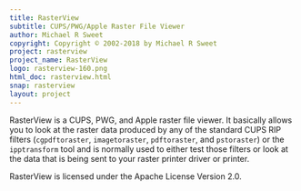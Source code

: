 ```yaml
---
title: RasterView
subtitle: CUPS/PWG/Apple Raster File Viewer
author: Michael R Sweet
copyright: Copyright © 2002-2018 by Michael R Sweet
project: rasterview
project_name: RasterView
logo: rasterview-160.png
html_doc: rasterview.html
snap: rasterview
layout: project
---
```


RasterView is a CUPS, PWG, and Apple raster file viewer.  It basically allows
you to look at the raster data produced by any of the standard CUPS RIP filters
(`cgpdftoraster`, `imagetoraster`, `pdftoraster`, and `pstoraster`) or the
`ipptransform` tool and is normally used to either test those filters or look
at the data that is being sent to your raster printer driver or printer.

RasterView is licensed under the Apache License Version 2.0.
